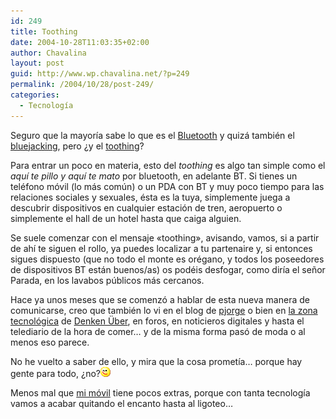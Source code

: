 ```yaml
---
id: 249
title: Toothing
date: 2004-10-28T11:03:35+02:00
author: Chavalina
layout: post
guid: http://www.wp.chavalina.net/?p=249
permalink: /2004/10/28/post-249/
categories:
  - Tecnología
---
```

Seguro que la mayor&iacute;a sabe lo que es el <a href="http://es.wikipedia.org/wiki/Bluetooth" target="_blank">Bluetooth</a> y quiz&aacute; tambi&eacute;n el <a href="http://www.noticiasdot.com/publicaciones/2004/0104/3001/noticias300104/noticias300104-27.htm" target="_blank">bluejacking</a>, pero &iquest;y el <a href="http://www.gsmspain.com/noticias/noticias.php?id=1123" target="_blank">toothing</a>?

Para entrar un poco en materia, esto del _toothing_ es algo tan simple como el _aqu&iacute; te pillo y aqu&iacute; te mato_ por bluetooth, en adelante BT. Si tienes un tel&eacute;fono m&oacute;vil (lo m&aacute;s com&uacute;n) o un PDA con BT y muy poco tiempo para las relaciones sociales y sexuales, &eacute;sta es la tuya, simplemente juega a descubrir dispositivos en cualquier estaci&oacute;n de tren, aeropuerto o simplemente el hall de un hotel hasta que caiga alguien.

Se suele comenzar con el mensaje «toothing», avisando, vamos, si a partir de ah&iacute; te siguen el rollo, ya puedes localizar a tu partenaire y, si entonces sigues dispuesto (que no todo el monte es or&eacute;gano, y todos los poseedores de dispositivos BT est&aacute;n buenos/as) os pod&eacute;is desfogar, como dir&iacute;a el se&ntilde;or Parada, en los lavabos p&uacute;blicos m&aacute;s cercanos.

Hace ya unos meses que se comenz&oacute; a hablar de esta nueva manera de comunicarse, creo que tambi&eacute;n lo vi en el blog de <a href="http://pjorge.com/" target="_blank">pjorge</a> o bien en <a href="http://mobile.uberbin.net/" target="_blank">la zona tecnol&oacute;gica</a> de <a href="http://uberbin.net/" target="_blank">Denken &Uuml;ber</a>, en foros, en noticieros digitales y hasta el telediario de la hora de comer&#8230; y de la misma forma pas&oacute; de moda o al menos eso parece.

No he vuelto a saber de ello, y mira que la cosa promet&iacute;a&#8230; porque hay gente para todo, &iquest;no?![emo](/imagenes/emoticonos/guino.gif) 

Menos mal que <a href="http://www.chavalina.net/comentar.php?idpost=141&#038;q=" target="_blank">mi m&oacute;vil</a> tiene pocos extras, porque con tanta tecnolog&iacute;a vamos a acabar quitando el encanto hasta al ligoteo&#8230;